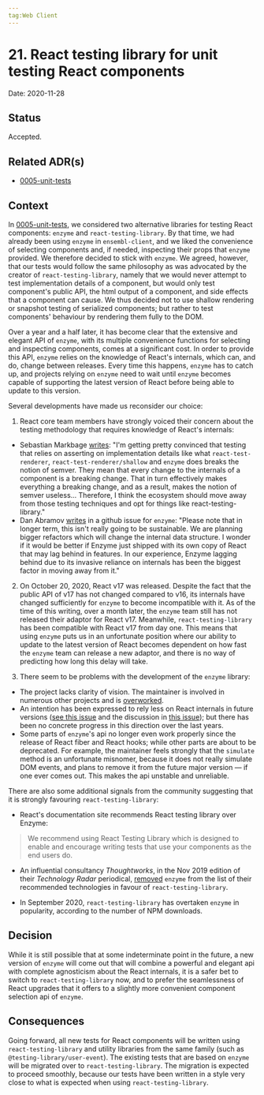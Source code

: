 ```yaml
---
tag:Web Client
---
```


# 21. React testing library for unit testing React components

Date: 2020-11-28

## Status

Accepted.

## Related ADR(s)
- [0005-unit-tests](0005-unit-tests.md)

## Context

In [0005-unit-tests](0005-unit-tests.md), we considered two alternative libraries for testing React components: `enzyme` and `react-testing-library`. By that time, we had already been using `enzyme` in `ensembl-client`, and we liked the convenience of selecting components and, if needed, inspecting their props that `enzyme` provided. We therefore decided to stick with `enzyme`. We agreed, however, that our tests would follow the same philosophy as was advocated by the creator of `react-testing-library`, namely that we would never attempt to test implementation details of a component, but would only test component's public API, the html output of a component, and side effects that a component can cause. We thus decided not to use shallow rendering or snapshot testing of serialized components; but rather to test components' behaviour by rendering them fully to the DOM.

Over a year and a half later, it has become clear that the extensive and elegant API of `enzyme`, with its multiple convenience functions for selecting and inspecting components, comes at a significant cost. In order to provide this API, `enzyme` relies on the knowledge of React's internals, which can, and do, change between releases. Every time this happens, `enzyme` has to catch up, and projects relying on `enzyme` need to wait until `enzyme` becomes capable of supporting the latest version of React before being able to update to this version.

Several developments have made us reconsider our choice:

1. React core team members have strongly voiced their concern about the testing methodology that requires knowledge of React's internals:
  - Sebastian Markbage [writes](https://twitter.com/sebmarkbage/status/1214325736867160064): "I'm getting pretty convinced that testing that relies on asserting on implementation details like what `react-test-renderer`, `react-test-renderer/shallow` and `enzyme` does breaks the notion of semver. They mean that every change to the internals of a component is a breaking change. That in turn effectively makes everything a breaking change, and as a result, makes the notion of semver useless... Therefore, I think the ecosystem should move away from those testing techniques and opt for things like react-testing-library."
  - Dan Abramov [writes](https://github.com/enzymejs/enzyme/issues/2358) in a github issue for `enzyme`: "Please note that in longer term, this isn't really going to be sustainable. We are planning bigger refactors which will change the internal data structure. I wonder if it would be better if Enzyme just shipped with its own copy of React that may lag behind in features. In our experience, Enzyme lagging behind due to its invasive reliance on internals has been the biggest factor in moving away from it."

2. On October 20, 2020, React v17 was released. Despite the fact that the public API of v17 has not changed compared to v16, its internals have changed sufficiently for `enzyme` to become incompatible with it. As of the time of this writing, over a month later, the `enzyme` team still has not released their adaptor for React v17. Meanwhile, `react-testing-library` has been compatible with React v17 from day one. This means that using `enzyme` puts us in an unfortunate position where our ability to update to the latest version of React becomes dependent on how fast the `enzyme` team can release a new adaptor, and there is no way of predicting how long this delay will take.

3. There seem to be problems with the development of the `enzyme` library:
  - The project lacks clarity of vision. The maintainer is involved in numerous other projects and is [overworked](https://github.com/enzymejs/enzyme/issues/2429#issuecomment-733995565).
  - An intention has been expressed to rely less on React internals in future versions ([see this issue](https://github.com/enzymejs/enzyme/issues/1648) and the discussion in [this issue](https://github.com/enzymejs/enzyme/issues/2358)); but there has been no concrete progress in this direction over the last years.
  - Some parts of `enzyme`'s api no longer even work properly since the release of React fiber and React hooks; while other parts are about to be deprecated. For example, the maintainer feels strongly that the `simulate` method is an unfortunate misnomer, because it does not really simulate DOM events, and plans to remove it from the future major version — if one ever comes out. This makes the api unstable and unreliable.

There are also some additional signals from the community suggesting that it is strongly favouring `react-testing-library`:

  - React's documentation site recommends React testing library over Enzyme:

  > We recommend using React Testing Library which is designed to enable and encourage writing tests that use your components as the end users do.

  - An influential consultancy _Thoughtworks_, in the Nov 2019 edition of their _Technology Radar_ periodical, [removed](https://www.thoughtworks.com/radar/languages-and-frameworks/enzyme) `enzyme` from the list of their recommended technologies in favour of `react-testing-library`.

  - In September 2020, `react-testing-library` has overtaken `enzyme` in popularity, according to the number of NPM downloads.

## Decision
While it is still possible that at some indeterminate point in the future, a new version of `enzyme` will come out that will combine a powerful and elegant api with complete agnosticism about the React internals, it is a safer bet to switch to `react-testing-library` now, and to prefer the seamlessness of React upgrades that it offers to a slightly more convenient component selection api of `enzyme`.

## Consequences
Going forward, all new tests for React components will be written using `react-testing-library` and utility libraries from the same family (such as `@testing-library/user-event`). The existing tests that are based on `enzyme` will be migrated over to `react-testing-library`. The migration is expected to proceed smoothly, because our tests have been written in a style very close to what is expected when using `react-testing-library`.
